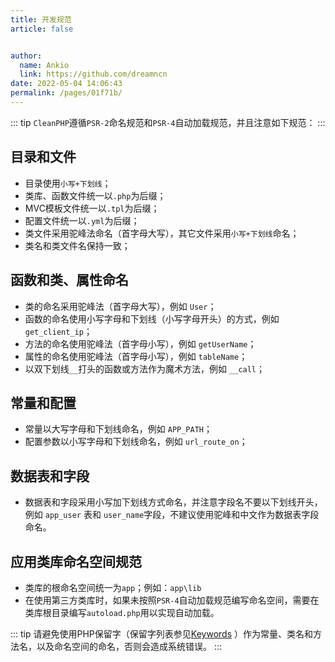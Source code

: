 ```yaml
---
title: 开发规范
article: false


author: 
  name: Ankio
  link: https://github.com/dreamncn
date: 2022-05-04 14:06:43
permalink: /pages/01f71b/
---
```



::: tip
`CleanPHP`遵循`PSR-2`命名规范和`PSR-4`自动加载规范，并且注意如下规范：
:::

## 目录和文件
- 目录使用`小写+下划线`；
- 类库、函数文件统一以`.php`为后缀；
- MVC模板文件统一以`.tpl`为后缀；
- 配置文件统一以`.yml`为后缀；
- 类文件采用驼峰法命名（首字母大写），其它文件采用`小写+下划线`命名；
- 类名和类文件名保持一致；

##  函数和类、属性命名
- 类的命名采用驼峰法（首字母大写），例如 `User`；
- 函数的命名使用小写字母和下划线（小写字母开头）的方式，例如 `get_client_ip`；
- 方法的命名使用驼峰法（首字母小写），例如 `getUserName`；
- 属性的命名使用驼峰法（首字母小写），例如 `tableName`；
- 以双下划线`__`打头的函数或方法作为魔术方法，例如 `__call`；

##  常量和配置
- 常量以大写字母和下划线命名，例如 `APP_PATH`；
- 配置参数以小写字母和下划线命名，例如 `url_route_on`；

##  数据表和字段
- 数据表和字段采用小写加下划线方式命名，并注意字段名不要以下划线开头，例如 `app_user` 表和 `user_name`字段，不建议使用驼峰和中文作为数据表字段命名。


##  应用类库命名空间规范

- 类库的根命名空间统一为`app`；例如：`app\lib`
- 在使用第三方类库时，如果未按照`PSR-4`自动加载规范编写命名空间，需要在类库根目录编写`autoload.php`用以实现自动加载。

::: tip
请避免使用PHP保留字（保留字列表参见[Keywords]( http://php.net/manual/zh/reserved.keywords.php) ）作为常量、类名和方法名，以及命名空间的命名，否则会造成系统错误。
:::

<Vssue/>